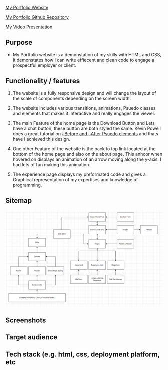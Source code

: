 [My Portfolio Website](https://bendaviescoder.netlify.app/)

[My Portfolio Github Repository](https://github.com/BenDavies1218/Portfolio_T1A2)

[My Video Presentation]()

## Purpose <br>
- My Portfolio website is a demonstation of my skills with HTML and CSS, it demonstates how I can write effiecent and clean code to engage a prospectful employer or client. 

## Functionality / features <br>
1. The website is a fully responsive design and will change the layout of the scale of components depending on the screen width.

2. The website includes various transitions, animations, Psuedo classes and elements that makes it interactive and really engages the viewer.

3. The main Feature of the home page is the Download Button and Lets have a chat button, these button are both styled the same. Kevin Powell does a great tutorial on [::Before and ::After Psuedo elements](https://www.youtube.com/watch?v=zGiirUiWslI) and thats have I achieved this design. 

4. One other Feature of the website is the back to top link located at the bottom of the home page and also on the about page. This anhcor when hovered on displays an animation of an arrow moving along the y-axis. I had lots of fun making this animation.

5. The experience page displays my preformated code and gives a Graphical representation of my expertises and knowledge of programming. 

## Sitemap
![My Sitemap](./docs/Sitemap.png)


## Screenshots


## Target audience


## Tech stack (e.g. html, css, deployment platform, etc
